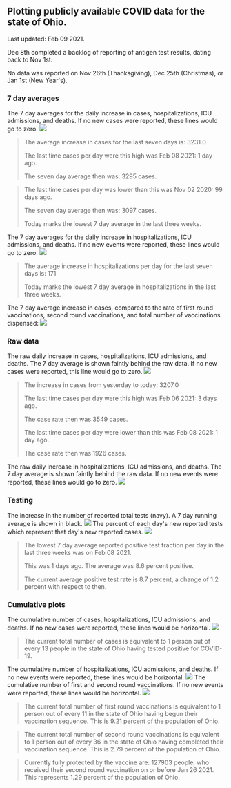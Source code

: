 ## Plotting publicly available COVID data for the state of Ohio. 

Last updated: Feb 09 2021. 

Dec 8th completed a backlog of reporting of antigen test results, dating back to Nov 1st.

No data was reported on Nov 26th (Thanksgiving), Dec 25th (Christmas), or Jan 1st (New Year's).
### 7 day averages
The 7 day averages for the daily increase in cases, hospitalizations, ICU admissions, and deaths. If no new cases were reported, these lines would go to zero.
![](7dayaverage_cases.png)

>The average increase in cases for the last seven days is: 3231.0
>
>The last time cases per day were this high was Feb 08 2021: 1 day ago.
>
>The seven day average then was: 3295 cases.

>
>The last time cases per day was lower than this was Nov 02 2020: 99 days ago.
>
>The seven day average then was: 3097 cases.
>
>Today marks the lowest 7 day average in the last three weeks.

The 7 day averages for the daily increase in hospitalizations, ICU admissions, and deaths. If no new events were reported, these lines would go to zero.
![](7dayaverage_hospital.png)

>The average increase in hospitalizations per day for the last seven days is: 171
>
>Today marks the lowest 7 day average in hospitalizations in the last three weeks.

The 7 day average increase in cases, compared to the rate of first round vaccinations, second round vaccinations, and total number of vaccinations dispensed:
![](DailyVaccinationsCases.png)

### Raw data
The raw daily increase in cases, hospitalizations, ICU admissions, and deaths. The 7 day average is shown faintly behind the raw data. If no new cases were reported, this line would go to zero.
![](DailyCases.png)

>The increase in cases from yesterday to today: 3207.0 
>
>The last time cases per day were this high was Feb 06 2021: 3 days ago. 
>
>The case rate then was 3549 cases.
>
>The last time cases per day were lower than this was Feb 08 2021: 1 day ago. 
>
>The case rate then was 1926 cases.

The raw daily increase in hospitalizations, ICU admissions, and deaths. The 7 day average is shown faintly behind the raw data. If no new events were reported, these lines would go to zero.
![](DailyHospitalizations.png)

### Testing

The increase in the number of reported total tests (navy). A 7 day running average is shown in black.
![](DailyTests.png)
The percent of each day's new reported tests which represent that day's new reported cases.
![](percentpositive_tests.png)

>The lowest 7 day average reported positive test fraction per day in the last three weeks was on Feb 08 2021.
>
>This was 1 days ago. The average was 8.6 percent positive. 
>
>The current average positive test rate is 8.7 percent, a change of 1.2 percent with respect to then. 

### Cumulative plots
The cumulative number of cases, hospitalizations, ICU admissions, and deaths. If no new cases were reported, these lines would be horizontal.
![](Cases.png)

>The current total number of cases is equivalent to 1 person out of every 13 people in the state of Ohio having tested positive for COVID-19.

The cumulative number of hospitalizations, ICU admissions, and deaths. If no new events were reported, these lines would be horizontal.
![](Hospitalizations.png)
The cumulative number of first and second round vaccinations. If no new events were reported, these lines would be horizontal.
![](Vaccinations.png)

>The current total number of first round vaccinations is equivalent to 1 person out of every 11 in the state of Ohio having begun their vaccination sequence.
>This is 9.21 percent of the population of Ohio.

>The current total number of second round vaccinations is equivalent to 1 person out of every 36 in the state of Ohio having completed their vaccination sequence.
>This is 2.79 percent of the population of Ohio.

>Currently fully protected by the vaccine are: 127903 people, who received their second round vaccination on or before Jan 26 2021.
>This represents 1.29 percent of the population of Ohio.


